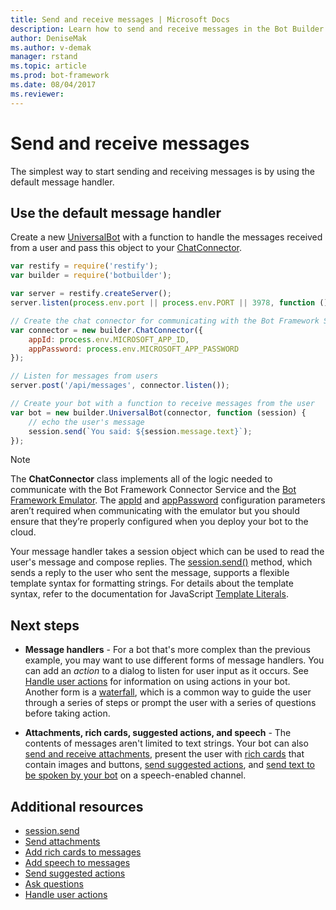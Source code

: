 ```yaml
---
title: Send and receive messages | Microsoft Docs
description: Learn how to send and receive messages in the Bot Builder SDK for Node.js.
author: DeniseMak
ms.author: v-demak
manager: rstand
ms.topic: article
ms.prod: bot-framework
ms.date: 08/04/2017
ms.reviewer:
---
```

# Send and receive messages

The simplest way to start sending and receiving messages is by using the default message handler. 

## Use the default message handler
Create a new [UniversalBot][UniversalBot] with a function to handle the messages received from a user 
and pass this object to your [ChatConnector][ChatConnector].

```javascript
var restify = require('restify');
var builder = require('botbuilder');

var server = restify.createServer();
server.listen(process.env.port || process.env.PORT || 3978, function () { });

// Create the chat connector for communicating with the Bot Framework Service
var connector = new builder.ChatConnector({
    appId: process.env.MICROSOFT_APP_ID,
    appPassword: process.env.MICROSOFT_APP_PASSWORD
});

// Listen for messages from users 
server.post('/api/messages', connector.listen());

// Create your bot with a function to receive messages from the user
var bot = new builder.UniversalBot(connector, function (session) {
    // echo the user's message
    session.send(`You said: ${session.message.text}`);
});
```

> [!NOTE] 
> The **ChatConnector** class implements all of the logic needed to communicate with the Bot Framework Connector Service and the [Bot Framework Emulator][emulator]. 
> The [appId][appId] and [appPassword][appPassword] configuration parameters aren’t required when communicating with the emulator but you should ensure that they’re properly configured when you deploy your bot to the cloud. 

Your message handler takes a session object which can be used to read the user's message and compose replies. 
The [session.send()][SessionSend] method, which sends a reply to the user who sent the message, supports a flexible template syntax for formatting strings.
For details about the template syntax, refer to the documentation for JavaScript [Template Literals](https://developer.mozilla.org/en-US/docs/Web/JavaScript/Reference/Template_literals).

## Next steps

* **Message handlers** - For a bot that's more complex than the previous example, you may want to use different forms of message handlers. You can add an *action* to a dialog to listen for user input as it occurs. See [Handle user actions](bot-builder-nodejs-dialog-actions.md) for information on using actions in your bot. Another form is a [waterfall](bot-builder-nodejs-dialog-waterfall.md), which is a common way to guide the user through a series of steps or prompt the user with a series of questions before taking action. 

* **Attachments, rich cards, suggested actions, and speech** - The contents of messages aren't limited to text strings. Your bot can also [send and receive attachments][SendAttachments], present the user with [rich cards][SendCardWithButtons] that contain images and buttons, [send suggested actions](bot-builder-nodejs-send-suggested-actions.md), and [send text to be spoken by your bot](bot-builder-nodejs-text-to-speech.md) on a speech-enabled channel.

## Additional resources

* [session.send][SessionSend]
* [Send attachments][SendAttachments]
* [Add rich cards to messages][SendCardWithButtons]
* [Add speech to messages](bot-builder-nodejs-text-to-speech.md)
* [Send suggested actions](bot-builder-nodejs-send-suggested-actions.md)
* [Ask questions](bot-builder-nodejs-prompts.md)
* [Handle user actions](bot-builder-nodejs-dialog-actions.md)

[SendAttachments]: bot-builder-nodejs-send-receive-attachments.md
[SendCardWithButtons]: bot-builder-nodejs-send-rich-cards.md
[emulator]: ../debug-bots-emulator.md
[appId]: https://docs.botframework.com/en-us/node/builder/chat-reference/interfaces/_botbuilder_d_.ichatconnectorsettings.html#appid
[appPassword]: https://docs.botframework.com/en-us/node/builder/chat-reference/interfaces/_botbuilder_d_.ichatconnectorsettings.html#apppassword
[SessionSend]: https://docs.botframework.com/en-us/node/builder/chat-reference/classes/_botbuilder_d_.session#send
[UniversalBot]: https://docs.botframework.com/en-us/node/builder/chat-reference/classes/_botbuilder_d_.universalbot.html
[ChatConnector]: https://docs.botframework.com/en-us/node/builder/chat-reference/classes/_botbuilder_d_.chatconnector
